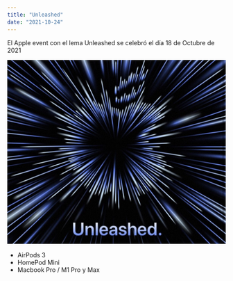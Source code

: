 ```yaml
---
title: "Unleashed"
date: "2021-10-24"
---
```


El Apple event con el lema Unleashed se celebró el día 18 de Octubre de 2021

![](../../images/Apple-Unleashed.jpg)

- AirPods 3
- HomePod Mini
- Macbook Pro / M1 Pro y Max



